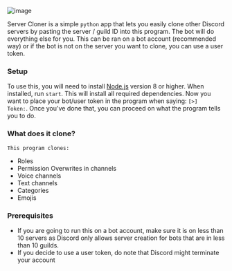 ![image](https://media.discordapp.net/attachments/1055209052805795891/1057301547232546816/image.png)

Server Cloner is a simple `python` app that lets you easily clone other Discord servers by pasting the server / guild ID into this program. The bot will do everything else for you. This can be ran on a bot account (recommended way) or if the bot is not on the server you want to clone, you can use a user token.

### Setup
To use this, you will need to install [Node.js](https://nodejs.org/en/) version 8 or higher. When installed, run `start`. This will install all required dependencies.
Now you want to place your bot/user token in the program when saying: `[>]   Token:`. Once you've done that, you can proceed on what the program tells you to do.

### What does it clone?
`This program clones:`

- Roles
- Permission Overwrites in channels
- Voice channels
- Text channels
- Categories
- Emojis

### Prerequisites
- If you are going to run this on a bot account, make sure it is on less than 10 servers as Discord only allows server creation for bots that are in less than 10 guilds.
- If you decide to use a user token, do note that Discord might terminate your account
